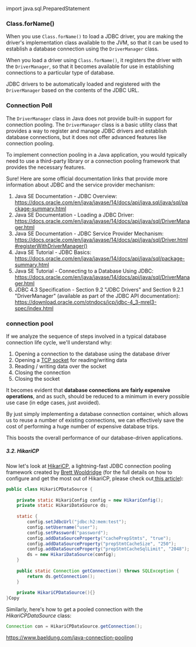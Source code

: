 

import java.sql.PreparedStatement





### Class.forName()

When you use `Class.forName()` to load a JDBC driver, you are making the driver's implementation class available to the JVM, so that it can be used to establish a database connection using the `DriverManager` class.

When you load a driver using `Class.forName()`, it registers the driver with the `DriverManager`, so that it becomes available for use in establishing connections to a particular type of database.

JDBC drivers to be automatically loaded and registered with the `DriverManager` based on the contents of the JDBC URL.







### Connection Poll

The `DriverManager` class in Java does not provide built-in support for connection pooling. The `DriverManager` class is a basic utility class that provides a way to register and manage JDBC drivers and establish database connections, but it does not offer advanced features like connection pooling.

To implement connection pooling in a Java application, you would typically need to use a third-party library or a connection pooling framework that provides the necessary features. 



Sure! Here are some official documentation links that provide more information about JDBC and the service provider mechanism:

1. Java SE Documentation - JDBC Overview: https://docs.oracle.com/en/java/javase/14/docs/api/java.sql/java/sql/package-summary.html
2. Java SE Documentation - Loading a JDBC Driver: https://docs.oracle.com/en/java/javase/14/docs/api/java/sql/DriverManager.html
3. Java SE Documentation - JDBC Service Provider Mechanism: https://docs.oracle.com/en/java/javase/14/docs/api/java/sql/Driver.html#registerWithDriverManager()
4. Java SE Tutorial - JDBC Basics: https://docs.oracle.com/en/java/javase/14/docs/api/java/sql/package-summary.html
5. Java SE Tutorial - Connecting to a Database Using JDBC: https://docs.oracle.com/en/java/javase/14/docs/api/java/sql/DriverManager.html
6. JDBC 4.3 Specification - Section 9.2 "JDBC Drivers" and Section 9.2.1 "DriverManager" (available as part of the JDBC API documentation): https://download.oracle.com/otndocs/jcp/jdbc-4_3-mrel3-spec/index.html



### connection pool



If we analyze the sequence of steps involved in a typical database connection life cycle, we'll understand why:

1. Opening a connection to the database using the database driver
2. Opening a [TCP socket](https://en.wikipedia.org/wiki/Network_socket) for reading/writing data
3. Reading / writing data over the socket
4. Closing the connection
5. Closing the socket

It becomes evident that **database connections are fairly expensive operations**, and as such, should be reduced to a minimum in every possible use case (in edge cases, just avoided).

By just simply implementing a database connection container, which allows us to reuse a number of existing connections, we can effectively save the cost of performing a huge number of expensive database trips. 

This boosts the overall performance of our database-driven applications.



##### **3.2. HikariCP**

Now let's look at [HikariCP](https://github.com/brettwooldridge/HikariCP), a lightning-fast JDBC connection pooling framework created by [Brett Wooldridge](https://github.com/brettwooldridge) (for the full details on how to configure and get the most out of HikariCP, please check out[ this article](https://www.baeldung.com/hikaricp)):

```java
public class HikariCPDataSource {
    
    private static HikariConfig config = new HikariConfig();
    private static HikariDataSource ds;
    
    static {
        config.setJdbcUrl("jdbc:h2:mem:test");
        config.setUsername("user");
        config.setPassword("password");
        config.addDataSourceProperty("cachePrepStmts", "true");
        config.addDataSourceProperty("prepStmtCacheSize", "250");
        config.addDataSourceProperty("prepStmtCacheSqlLimit", "2048");
        ds = new HikariDataSource(config);
    }
    
    public static Connection getConnection() throws SQLException {
        return ds.getConnection();
    }
    
    private HikariCPDataSource(){}
}Copy
```

Similarly, here's how to get a pooled connection with the *HikariCPDataSource* class:

```java
Connection con = HikariCPDataSource.getConnection();
```

https://www.baeldung.com/java-connection-pooling